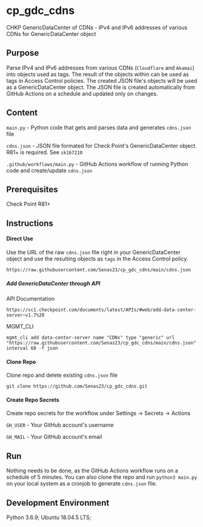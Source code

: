 # cp_gdc_cdns
CHKP GenericDataCenter of CDNs - IPv4 and IPv6 addresses of various CDNs for GenericDataCenter object

## Purpose
Parse IPv4 and IPv6 addresses from various CDNs (`Cloudflare` and `Akamai`) into objects used as tags. The result of the objects within can be used as tags in Access Control policies. The created JSON file's objects will be used as a GenericDataCenter object. The JSON file is created automatically from GitHub Actions on a schedule and updated only on changes.

## Content
`main.py` - Python code that gets and parses data and generates `cdns.json` file

`cdns.json` - JSON file formated for Check Point's GenericDataCenter object. R81+ is required. See `sk167210`

`.github/workflows/main.py` - GitHub Actions workflow of running Python code and create/update `cdns.json`

## Prerequisites
Check Point R81+

## Instructions
#### Direct Use
Use the URL of the raw `cdns.json` file right in your GenericDataCenter object and use the resulting objects as `tags` in the Access Control policy.
```
https://raw.githubusercontent.com/Senas23/cp_gdc_cdns/main/cdns.json
```

##### Add GenericDataCenter through API
API Documentation
```
https://sc1.checkpoint.com/documents/latest/APIs/#web/add-data-center-server~v1.7%20
```
MGMT_CLI
```
mgmt_cli add data-center-server name "CDNs" type "generic" url "https://raw.githubusercontent.com/Senas23/cp_gdc_cdns/main/cdns.json" interval 60 -f json
```

#### Clone Repo
Clone repo and delete existing `cdns.json` file
```
git clone https://github.com/Senas23/cp_gdc_cdns.git
```

#### Create Repo Secrets
Create repo secrets for the workflow under Settings -> Secrets -> Actions

`GH_USER` - Your GitHub account's username

`GH_MAIL` - Your GitHub account's email

## Run
Nothing needs to be done, as the GitHub Actions workflow runs on a schedule of 5 minutes.
You can also clone the repo and run `python3 main.py` on your local system as a cronjob to generate `cdns.json` file.

## Development Environment
Python 3.6.9; Ubuntu 18.04.5 LTS;
